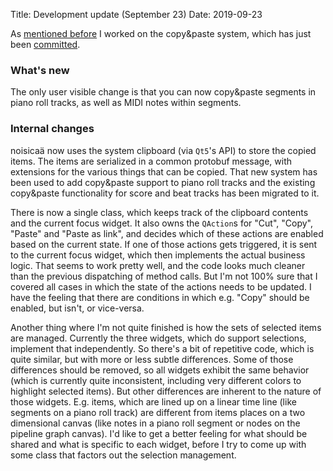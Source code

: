 Title: Development update (September 23)
Date: 2019-09-23

As [mentioned before](/blog/2019/09-08-development-update) I worked on the copy&paste system, which
has just been
[committed](https://github.com/odahoda/noisicaa/commit/f4c583ee5b9da3f85cfabe6eaaa91bfaa8ff79cb).

### What's new

The only user visible change is that you can now copy&paste segments in piano roll tracks, as well
as MIDI notes within segments.

### Internal changes

noisicaä now uses the system clipboard (via `Qt5`'s API) to store the copied items. The items are
serialized in a common protobuf message, with extensions for the various things that can be
copied. That new system has been used to add copy&paste support to piano roll tracks and the
existing copy&paste functionality for score and beat tracks has been migrated to it.

There is now a single class, which keeps track of the clipboard contents and the current focus
widget. It also owns the `QAction`s for "Cut", "Copy", "Paste" and "Paste as link", and decides
which of these actions are enabled based on the current state. If one of those actions gets
triggered, it is sent to the current focus widget, which then implements the actual business logic.
That seems to work pretty well, and the code looks much cleaner than the previous dispatching of
method calls. But I'm not 100% sure that I covered all cases in which the state of the actions needs
to be updated. I have the feeling that there are conditions in which e.g. "Copy" should be enabled,
but isn't, or vice-versa.

Another thing where I'm not quite finished is how the sets of selected items are managed. Currently
the three widgets, which do support selections, implement that independently.  So there's a bit of
repetitive code, which is quite similar, but with more or less subtle differences. Some of those
differences should be removed, so all widgets exhibit the same behavior (which is currently quite
inconsistent, including very different colors to highlight selected items). But other differences
are inherent to the nature of those widgets. E.g. items, which are lined up on a linear time line
(like segments on a piano roll track) are different from items places on a two dimensional canvas
(like notes in a piano roll segment or nodes on the pipeline graph canvas).  I'd like to get a
better feeling for what should be shared and what is specific to each widget, before I try to come
up with some class that factors out the selection management.
